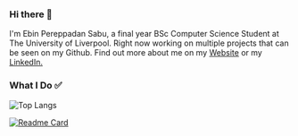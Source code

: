 ### Hi there 👋

I'm Ebin Pereppadan Sabu, a final year BSc Computer Science Student at The University of Liverpool.
Right now working on multiple projects that can be seen on my Github. Find out more about me on my [Website](https://ebinsabu.com/) or my [LinkedIn.](https://www.linkedin.com/in/ebin-pereppadan-sabu/)

### What I Do ✅ 
![Top Langs](https://github-readme-stats.vercel.app/api/top-langs/?username=ebin-sabu&hide_progress=true&theme=city_lights)

[![Readme Card](https://github-readme-stats.vercel.app/api/pin/?username=ebin-sabu&repo=github-readme-stats)](https://github.com/anuraghazra/github-readme-stats)
